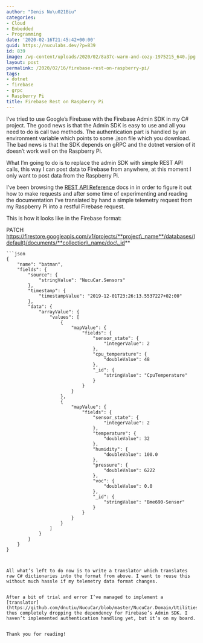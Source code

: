 ```yaml
---
author: "Denis Nu\u021Biu"
categories:
- Cloud
- Embedded
- Programming
date: '2020-02-16T21:45:42+00:00'
guid: https://nuculabs.dev/?p=839
id: 839
image: /wp-content/uploads/2020/02/8a37c-warm-and-cozy-1975215_640.jpg
layout: post
permalink: /2020/02/16/firebase-rest-on-raspberry-pi/
tags:
- dotnet
- firebase
- grpc
- Raspberry Pi
title: Firebase Rest on Raspberry Pi
---
```

I’ve tried to use Google’s Firebase with the Firebase Admin SDK in my C# project. The good news is that the Admin SDK is easy to use and all you need to do is call two methods. The authentication part is handled by an environment variable which points to some .json file which you download. The bad news is that the SDK depends on gRPC and the dotnet version of it doesn’t work well on the Raspberry Pi.


What I’m going to do is to replace the admin SDK with simple REST API calls, this way I can post data to Firebase from anywhere, at this moment I only want to post data from the Raspberry Pi.


I’ve been browsing the [REST API Reference](https://firebase.google.com/docs/firestore/reference/rest/) docs in in order to figure it out how to make requests and after some time of experimenting and reading the documentation I’ve translated by hand a simple telemetry request from my Raspberry Pi into a restful Firebase request.


This is how it looks like in the Firebase format:


PATCH https://firestore.googleapis.com/v1/projects/**project\_name**/databases/(default)/documents/**collection\_name/doc\_id**


```
```json
{
	"name": "batman",
	"fields": {
		"source": {
			"stringValue": "NucuCar.Sensors"
		},
		"timestamp": {
			"timestampValue": "2019-12-01T23:26:13.5537227+02:00"
		},
		"data": {
			"arrayValue": {
				"values": [
					{
						"mapValue": {
							"fields": {
								"sensor_state": {
									"integerValue": 2
								},
								"cpu_temperature": {
									"doubleValue": 48
								},
								"_id": {
									"stringValue": "CpuTemperature"
								}
							}
						}
					},
					{
						"mapValue": {
							"fields": {
								"sensor_state": {
									"integerValue": 2
								},
								"temperature": {
									"doubleValue": 32
								},
								"humidity": {
									"doubleValue": 100.0
								},
								"pressure": {
									"doubleValue": 6222
								},
								"voc": {
									"doubleValue": 0.0
								},
								"_id": {
									"stringValue": "Bme690-Sensor"
								}
							}
						}
					}
				]
			}
		}
	}
}
```
```


All what’s left to do now is to write a translator which translates raw C# dictionaries into the format from above. I want to reuse this without much hassle if my telemetry data format changes.


After a bit of trial and error I’ve managed to implement a [translator](https://github.com/dnutiu/NucuCar/blob/master/NucuCar.Domain/Utilities/FirebaseRestTranslator.cs), thus completely dropping the dependency for Firebase’s Admin SDK. I haven’t implemented authentication handling yet, but it’s on my board.


Thank you for reading!